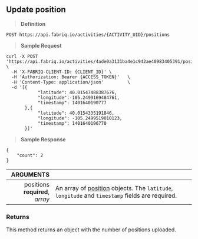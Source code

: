 ## Update position

> **Definition**

```text
POST https://api.fabriq.io/activities/{ACTIVITY_UID}/positions
```

> **Sample Request**

```shell
curl -X POST 'https://api.fabriq.io/activities/4ade0a3131ba4e1c942ae40983405391/positions'  \
  -H 'X-FABRIQ-CLIENT-ID: {CLIENT_ID}' \
  -H 'Authorization: Bearer {ACCESS_TOKEN}'   \
  -H 'Content-Type: application/json'         \
  -d '[{                                        
            "latitude": 40.01547488387676,
            "longitude":-105.2499169484761,
            "timestamp": 1401640190777                      
       },{                                      
            "latitude": 40.0154335191846,                    
            "longitude": -105.2499519010123,                    
            "timestamp": 1401640196770                      
       }]'
```


> **Sample Response**

```text
{
    "count": 2
}
```

ARGUMENTS ||
---------:| -----------
positions<br>**required**, *array*  | An array of [position](#position) objects. The `latitude`, `longitude` and `timestamp` fields are required.



### Returns
This method returns an object with the number of positions uploaded.

